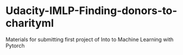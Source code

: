# Udacity-IMLP-Finding-donors-to-charityml
Materials for submitting first project of Into to Machine Learning with Pytorch
